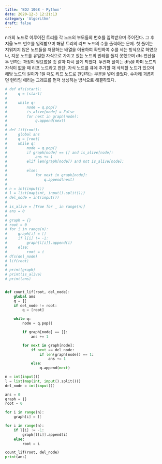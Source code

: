 ```yaml
---
title: 'BOJ 1068 - Python'
date: 2020-12-3 12:21:13
category: 'Algorithm'
draft: false
---
```

n개의 노드로 이루어진 트리를 각 노드의 부모들의 번호를 입력받으며 주어진다. 그 후 지울 노드 번호를 입력받으며 해당 트리의 리프 노드의 수를 출력하는 문제. 첫 풀이는 지워지지 않은 노드들을 저장하는 배열을 이용하여 확인하여 수를 세는 방식으로 하였으나, 지운 노드를 유일한 자식으로 가지고 있는 노드의 반례를 풀지 못했으며 dfs 연산을 두 번하는 과정이 필요없을 것 같아 다시 풀게 되었다. 두번째 풀이는 dfs을 하며 노드의 자식이 없을 때 리프 노드라고 판단, 자식 노드를 큐에 추가할 때 삭제할 노드가 있으며 해당 노드의 길이가 1일 때도 리프 노드로 판단하는 부분을 넣어 풀었다. 수차례 괴롭히던 런타임 에러는 그래프를 먼저 생성하는 방식으로 해결하였다.
```python
# def dfs(start):
#     q = [start]
#
#     while q:
#         node = q.pop()
#         is_alive[node] = False
#         for next in graph[node]:
#             q.append(next)
#
# def lif(root):
#     global ans
#     q = [root]
#     while q:
#         node = q.pop()
#         if graph[node] == [] and is_alive[node]:
#             ans += 1
#         elif len(graph[node]) and not is_alive[node]:
#
#         else:
#             for next in graph[node]:
#                 q.append(next)
#
# n = int(input())
# l = list(map(int, input().split()))
# del_node = int(input())
#
# is_alive = [True for _ in range(n)]
# ans = 0
#
# graph = {}
# root = 0
# for i in range(n):
#     graph[i] = []
#     if l[i] != -1:
#         graph[l[i]].append(i)
#     else:
#         root = i
# dfs(del_node)
# lif(root)
#
# print(graph)
# print(is_alive)
# print(ans)


def count_lif(root, del_node):
    global ans
    q = []
    if del_node != root:
        q = [root]

    while q:
        node = q.pop()

        if graph[node] == []:
            ans += 1

        for next in graph[node]:
            if next == del_node:
                if len(graph[node]) == 1:
                    ans += 1
            else:
                q.append(next)

n = int(input())
l = list(map(int, input().split()))
del_node = int(input())

ans = 0
graph = {}
root = 0

for i in range(n):
    graph[i] = []

for i in range(n):
    if l[i] != -1:
        graph[l[i]].append(i)
    else:
        root = i

count_lif(root, del_node)
print(ans)

```